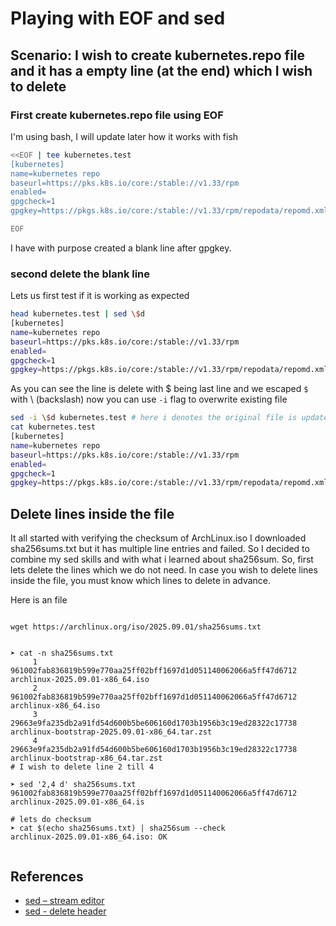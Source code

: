 # Playing with EOF and sed

## Scenario: I wish to create kubernetes.repo file and it has a empty line (at the end) which I wish to delete

### First create kubernetes.repo file using EOF

I'm using bash, I will update later how it works with fish

```bash
<<EOF | tee kubernetes.test
[kubernetes]
name=kubernetes repo
baseurl=https://pks.k8s.io/core:/stable://v1.33/rpm
enabled=
gpgcheck=1
gpgkey=https://pkgs.k8s.io/core:/stable://v1.33/rpm/repodata/repomd.xml.key

EOF
```

I have with purpose created a blank line after gpgkey.

### second delete the blank line

Lets us first test if it is working as expected

```bash
head kubernetes.test | sed \$d
[kubernetes]
name=kubernetes repo
baseurl=https://pks.k8s.io/core:/stable://v1.33/rpm
enabled=
gpgcheck=1
gpgkey=https://pkgs.k8s.io/core:/stable://v1.33/rpm/repodata/repomd.xml.key
```

As you can see the line is delete with $ being last line and we escaped `$` with \ (backslash)
now you can use `-i` flag to overwrite existing file

```bash
sed -i \$d kubernetes.test # here i denotes the original file is updated
cat kubernetes.test
[kubernetes]
name=kubernetes repo
baseurl=https://pks.k8s.io/core:/stable://v1.33/rpm
enabled=
gpgcheck=1
gpgkey=https://pkgs.k8s.io/core:/stable://v1.33/rpm/repodata/repomd.xml.key
```

## Delete lines inside the file

It all started with verifying the checksum of ArchLinux.iso
I downloaded sha256sums.txt but it has multiple line entries and failed.
So I decided to combine my sed skills and with what i learned about
sha256sum.
So, first lets delete the lines which we do not need.
In case you wish to delete lines inside the file, 
you must know which lines to delete in advance. 

Here is an file 

```shell

wget https://archlinux.org/iso/2025.09.01/sha256sums.txt


➤ cat -n sha256sums.txt
     1	961002fab836819b599e770aa25ff02bff1697d1d051140062066a5ff47d6712  archlinux-2025.09.01-x86_64.iso
     2	961002fab836819b599e770aa25ff02bff1697d1d051140062066a5ff47d6712  archlinux-x86_64.iso
     3	29663e9fa235db2a91fd54d600b5be606160d1703b1956b3c19ed28322c17738  archlinux-bootstrap-2025.09.01-x86_64.tar.zst
     4	29663e9fa235db2a91fd54d600b5be606160d1703b1956b3c19ed28322c17738  archlinux-bootstrap-x86_64.tar.zst
# I wish to delete line 2 till 4

➤ sed '2,4 d' sha256sums.txt
961002fab836819b599e770aa25ff02bff1697d1d051140062066a5ff47d6712  archlinux-2025.09.01-x86_64.is

# lets do checksum
➤ cat $(echo sha256sums.txt) | sha256sum --check 
archlinux-2025.09.01-x86_64.iso: OK


``` 

## References

- [sed – stream editor](https://www.cs.colostate.edu/~cs155/Spring18/Lecture/Commands3)
- [sed - delete header](https://cloufield.github.io/GWASTutorial/61_sed/#example-2-delete-headerthe-first-line)